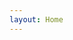 ```yaml
---
layout: Home
---
```

<!--
heroImage: /waves-docs-logo.svg
actionText: Get Started →
actionLink: /guide/
description: English content
your comment goes here
and here
-->

